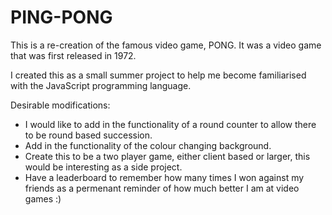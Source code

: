 # PING-PONG
This is a re-creation of the famous video game, PONG. It was a video game that was first released in 1972.

I created this as a small summer project to help me become familiarised with the JavaScript programming language.

Desirable modifications:
  - I would like to add in the functionality of a round counter to allow there to be round based succession.
  - Add in the functionality of the colour changing background. 
  - Create this to be a two player game, either client based or larger, this would be interesting as a side project.
  - Have a leaderboard to remember how many times I won against my friends as a permenant reminder of how much better I am at video games :)
